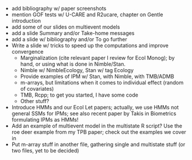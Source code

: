 - add bibliography w/ paper screenshots
- mention GOF tests w/ U-CARE and R2ucare, chapter on Gentle introduction
- add some of our slides on multievent models
- add a slide Summary and/or Take-home messages
- add a slide w/ bibliography and/or To go further
- Write a slide w/ tricks to speed up the computations and improve convergence
    - Marginalization (cite relevant paper I review for Ecol Monog); by hand, or using what is done in Nimble/Stan. 
    - Nimble w/ NimbleEcology, Stan w/ tag Ecology
    - Provide examples of IPM w/ Stan, with Nimble, with TMB/ADMB 
    - m-arrays, but limitations when it comes to individual effect (random of covariates)
    - TMB, Rcpp; to get you started, I have some code
    - Other stuff?
- Introduce HMMs and our Ecol Let papers; actually, we use HMMs not general SSMs for IPMs; see also recent paper by Takis in Biometrics formulating IPMs as HMMs!
- Add an example of multievent model in the multistate R script? Use the roe deer example from my TPB paper; check out the examples we cover in 
- Put m-array stuff in another file, gathering single and multistate stuff (or two files, yet to be decided)

